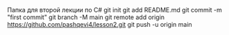 Папка для второй лекции по C#
git init
git add README.md
git commit -m "first commit"
git branch -M main
git remote add origin https://github.com/pashqevi4/lesson2.git
git push -u origin main